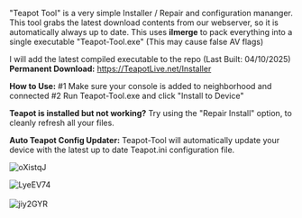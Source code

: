 "Teapot Tool" is a very simple Installer / Repair and configuration mananger. 
This tool grabs the latest download contents from our webserver, so it is automatically always up to date.
This uses **ilmerge** to pack everything into a single executable "Teapot-Tool.exe" (This may cause false AV flags)

I will add the latest compiled executable to the repo (Last Built: 04/10/2025)
<br>
**Permanent Download:** https://TeapotLive.net/Installer

**How to Use:**
#1 Make sure your console is added to neighborhood and connected
#2 Run Teapot-Tool.exe and click "Install to Device"

**Teapot is installed but not working?**
Try using the "Repair Install" option, to cleanly refresh all your files. 

**Auto Teapot Config Updater:**
Teapot-Tool will automatically update your device with the latest up to date Teapot.ini configuration file.<br>

![oXistqJ](https://github.com/user-attachments/assets/43954187-0d80-4157-98e7-8a87f0ab2a19)

![LyeEV74](https://github.com/user-attachments/assets/78bd1bef-69aa-4ad8-8d33-4e330c6d6c11)
<br><br>
![jiy2GYR](https://github.com/user-attachments/assets/61c9fff2-9117-4ac0-88f7-d694a0f75788)
